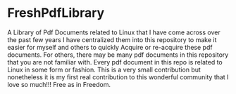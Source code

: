# FreshPdfLibrary
A Library of Pdf Documents related to Linux that I have come across over the past few years
I have centralized them into this repository to make it easier for myself and others to quickly
Acquire or re-acquire these pdf documents. For others, there may be many pdf documents in this 
repository that you are not familiar with. Every pdf document in this repo is related to Linux
in some form or fashion. This is a very small contribution but nonetheless it is my first real
contribution to this wonderful community that I love so much!!! Free as in Freedom.
